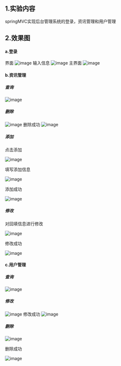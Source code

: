 ## 1.实验内容
springMVC实现后台管理系统的登录，资讯管理和用户管理
## 2.效果图
#### a.登录
界面
![image](https://note.youdao.com/yws/public/resource/1bd72f97f6fe0c1f071760f359f93b5f/xmlnote/C8778EC02F874620BD5C02104C81F009/395)
输入信息
![image](https://note.youdao.com/yws/public/resource/1bd72f97f6fe0c1f071760f359f93b5f/xmlnote/FA738147438942149D95129AF5115865/397)
主界面
![image](https://note.youdao.com/yws/public/resource/1bd72f97f6fe0c1f071760f359f93b5f/xmlnote/0077EFAEA92343549441BD6EDF7D9D9E/399)
#### b.资讯管理
##### 查询
![image](https://note.youdao.com/yws/public/resource/1bd72f97f6fe0c1f071760f359f93b5f/xmlnote/DBAAE99EAB024B1292FFB2EAC0DB8885/409)
##### 删除
![image](https://note.youdao.com/yws/public/resource/1bd72f97f6fe0c1f071760f359f93b5f/xmlnote/1B7BB2A8D15D472AB24A5CFDABD39E8C/411)
删除成功
![image](https://note.youdao.com/yws/public/resource/1bd72f97f6fe0c1f071760f359f93b5f/xmlnote/3C0D41847CDA40249EECCEBCB7EAB96E/415)
##### 添加
点击添加

![image](https://note.youdao.com/yws/public/resource/1bd72f97f6fe0c1f071760f359f93b5f/xmlnote/04A52B5C9237463C8AD9F158E84F4BB3/413)

填写添加信息

![image](https://note.youdao.com/yws/public/resource/1bd72f97f6fe0c1f071760f359f93b5f/xmlnote/E172BCD724AD4A49A521F650E54597BA/419)

添加成功

![image](https://note.youdao.com/yws/public/resource/1bd72f97f6fe0c1f071760f359f93b5f/xmlnote/A227A3563DDD4CE1A0344EFBB341DD71/421)
##### 修改

对回填信息进行修改

![image](https://note.youdao.com/yws/public/resource/1bd72f97f6fe0c1f071760f359f93b5f/xmlnote/555957F516F544749A0A0C01DB80D03B/423)

修改成功

![image](https://note.youdao.com/yws/public/resource/1bd72f97f6fe0c1f071760f359f93b5f/xmlnote/56D3A29DC65E4992A71430872E6D2255/425)

#### c.用户管理
##### 查询
![image](https://note.youdao.com/yws/public/resource/1bd72f97f6fe0c1f071760f359f93b5f/xmlnote/9744AD21063F4FF4A2284A5F3A3BB191/440)
##### 修改
![image](https://note.youdao.com/yws/public/resource/1bd72f97f6fe0c1f071760f359f93b5f/xmlnote/45552BCE4AEA4B6EA96052FD49480805/429)
修改成功
![image](https://note.youdao.com/yws/public/resource/1bd72f97f6fe0c1f071760f359f93b5f/xmlnote/EB3E8E086A7C406AA93D8392A405CF70/431)
##### 删除
![image](https://note.youdao.com/yws/public/resource/1bd72f97f6fe0c1f071760f359f93b5f/xmlnote/60A704D0FD1E4900877AF0CC4F6218E5/442)

删除成功

![image](https://note.youdao.com/yws/public/resource/1bd72f97f6fe0c1f071760f359f93b5f/xmlnote/BBD148B8B2BA4559B1B1C4DA796755EA/444 )